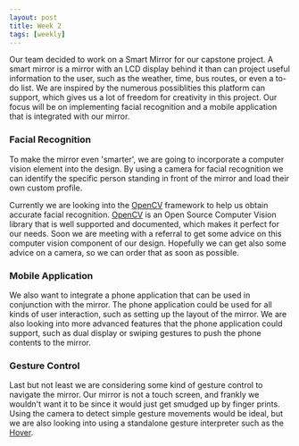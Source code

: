 ```yaml
---
layout: post
title: Week 2
tags: [weekly]
---
```


Our team decided to work on a Smart Mirror for our capstone project. A smart mirror is a mirror with an LCD display behind it than can project useful information to the user, such as the weather, time, bus routes, or even a to-do list. We are inspired by the numerous possiblities this platform can support, which gives us a lot of freedom for creativity in this project. Our focus will be on implementing facial recognition and a mobile application that is integrated with our mirror.

### Facial Recognition
To make the mirror even 'smarter', we are going to incorporate a computer vision element into the design. By using a camera for facial recognition we can identify the specific person standing in front of the mirror and load their own custom profile.

Currently we are looking into the [OpenCV](http://opencv.org/) framework to help us obtain accurate facial recognition. [OpenCV](http://opencv.org/) is an Open Source Computer Vision library that is well supported and documented, which makes it perfect for our needs. Soon we are meeting with a referral to get some advice on this computer vision component of our design. Hopefully we can get also some advice on a camera, so we can order that as soon as possible.

### Mobile Application
We also want to integrate a phone application that can be used in conjunction with the mirror. The phone application could be used for all kinds of user interaction, such as setting up the layout of the mirror. We are also looking into more advanced features that the phone application could support, such as dual display or swiping gestures to push the phone contents to the mirror. 

### Gesture Control
Last but not least we are considering some kind of gesture control to navigate the mirror. Our mirror is not a touch screen, and frankly we wouldn't want it to be since it would just get smudged up by finger prints. Using the camera to detect simple gesture movements would be ideal, but we are also looking into using a standalone gesture interpreter such as the [Hover](www.hoverlabs.co/products/hover/).
